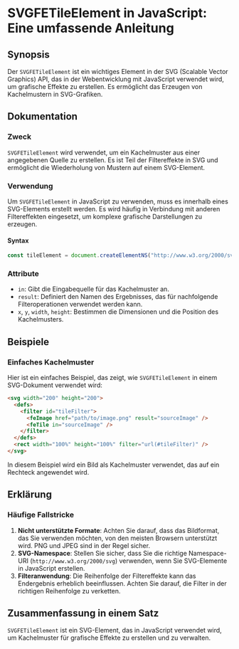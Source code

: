 <!--
Meta Description: # SVGFETileElement in JavaScript: Eine umfassende Anleitung ## Synopsis Der `SVGFETileElement` ist ein wichtiges Element in der SVG (Scalable Vector G...
Meta Keywords: svg, das, wird, der, die
-->

# SVGFETileElement in JavaScript: Eine umfassende Anleitung

## Synopsis
Der `SVGFETileElement` ist ein wichtiges Element in der SVG (Scalable Vector Graphics) API, das in der Webentwicklung mit JavaScript verwendet wird, um grafische Effekte zu erstellen. Es ermöglicht das Erzeugen von Kachelmustern in SVG-Grafiken.

## Dokumentation
### Zweck
`SVGFETileElement` wird verwendet, um ein Kachelmuster aus einer angegebenen Quelle zu erstellen. Es ist Teil der Filtereffekte in SVG und ermöglicht die Wiederholung von Mustern auf einem SVG-Element.

### Verwendung
Um `SVGFETileElement` in JavaScript zu verwenden, muss es innerhalb eines SVG-Elements erstellt werden. Es wird häufig in Verbindung mit anderen Filtereffekten eingesetzt, um komplexe grafische Darstellungen zu erzeugen.

#### Syntax
```javascript
const tileElement = document.createElementNS("http://www.w3.org/2000/svg", "feTile");
```

### Attribute
- `in`: Gibt die Eingabequelle für das Kachelmuster an.
- `result`: Definiert den Namen des Ergebnisses, das für nachfolgende Filteroperationen verwendet werden kann.
- `x`, `y`, `width`, `height`: Bestimmen die Dimensionen und die Position des Kachelmusters.

## Beispiele
### Einfaches Kachelmuster
Hier ist ein einfaches Beispiel, das zeigt, wie `SVGFETileElement` in einem SVG-Dokument verwendet wird:

```html
<svg width="200" height="200">
  <defs>
    <filter id="tileFilter">
      <feImage href="path/to/image.png" result="sourceImage" />
      <feTile in="sourceImage" />
    </filter>
  </defs>
  <rect width="100%" height="100%" filter="url(#tileFilter)" />
</svg>
```

In diesem Beispiel wird ein Bild als Kachelmuster verwendet, das auf ein Rechteck angewendet wird.

## Erklärung
### Häufige Fallstricke
1. **Nicht unterstützte Formate**: Achten Sie darauf, dass das Bildformat, das Sie verwenden möchten, von den meisten Browsern unterstützt wird. PNG und JPEG sind in der Regel sicher.
2. **SVG-Namespace**: Stellen Sie sicher, dass Sie die richtige Namespace-URI (`http://www.w3.org/2000/svg`) verwenden, wenn Sie SVG-Elemente in JavaScript erstellen.
3. **Filteranwendung**: Die Reihenfolge der Filtereffekte kann das Endergebnis erheblich beeinflussen. Achten Sie darauf, die Filter in der richtigen Reihenfolge zu verketten.

## Zusammenfassung in einem Satz
`SVGFETileElement` ist ein SVG-Element, das in JavaScript verwendet wird, um Kachelmuster für grafische Effekte zu erstellen und zu verwalten.